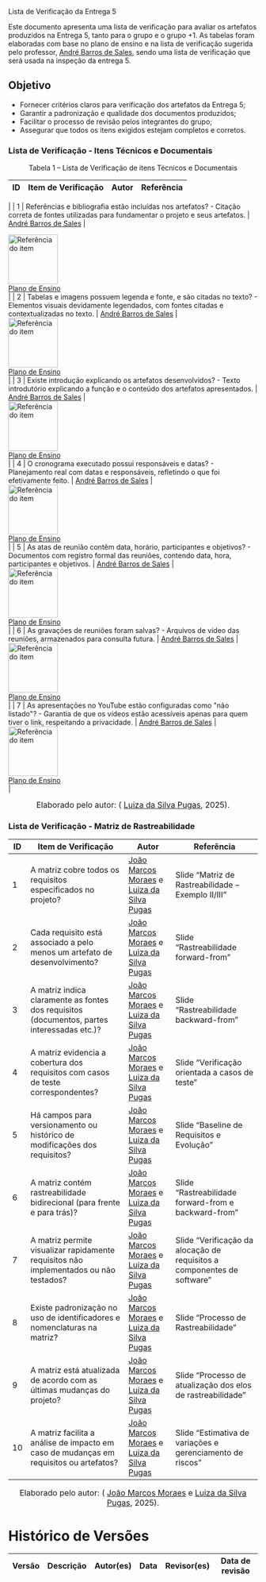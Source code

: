  Lista de Verificação da Entrega 5

Este documento apresenta uma lista de verificação para avaliar os artefatos produzidos na Entrega 5, tanto para o grupo e o grupo +1. As tabelas foram elaboradas com base no plano de ensino e na lista de verificação sugerida pelo professor, [André Barros de Sales](https://sigaa.unb.br/sigaa/public/docente/portal.jsf?siape=1314342), sendo uma lista de verificação que será usada na inspeção da entrega 5.

## Objetivo

- Fornecer critérios claros para verificação dos artefatos da Entrega 5;
- Garantir a padronização e qualidade dos documentos produzidos;
- Facilitar o processo de revisão pelos integrantes do grupo;
- Assegurar que todos os itens exigidos estejam completos e corretos.

### Lista de Verificação - Itens Técnicos e Documentais

<p align="center">Tabela 1 – Lista de Verificação de itens Técnicos e Documentais</p>

| ID  | Item de Verificação                                                                                                                                                       | Autor                                                                                       | Referência                                                                                                                                                                                                                                                                                                                                                                      |
| --- | ------------------------------------------------------------------------------------------------------------------------------------------------------------------------- | ------------------------------------------------------------------------------------------- | ------------------------------------------------------------------------------------------------------------------------------------------------------------------------------------------------------------------------------------------------------------------------------------------------------------------------------------------------------------------------------- |
 |
| 1   | Referências e bibliografia estão incluídas nos artefatos? - Citação correta de fontes utilizadas para fundamentar o projeto e seus artefatos.                             | [André Barros de Sales](https://sigaa.unb.br/sigaa/public/docente/portal.jsf?siape=1314342) | <div><img src="https://raw.githubusercontent.com/Requisitos-de-Software/2025.1-e-GDF/refs/heads/docs/corre%C3%A7%C3%B5es-da-apresenta%C3%A7%C3%A3o-2/docs/assets/lista-2/Lista_Parte2_PlanoDeEnsino.png" alt="Referência do item" width="100px"><br><a href="https://aprender3.unb.br/pluginfile.php/3095981/mod_resource/content/61/FGA0303-T03v2.pdf">Plano de Ensino</a></div> |
| 2   | Tabelas e imagens possuem legenda e fonte, e são citadas no texto? - Elementos visuais devidamente legendados, com fontes citadas e contextualizadas no texto.            | [André Barros de Sales](https://sigaa.unb.br/sigaa/public/docente/portal.jsf?siape=1314342) | <div><img src="https://raw.githubusercontent.com/Requisitos-de-Software/2025.1-e-GDF/refs/heads/docs/corre%C3%A7%C3%B5es-da-apresenta%C3%A7%C3%A3o-2/docs/assets/lista-2/Lista_Parte2_PlanoDeEnsino.png" alt="Referência do item" width="100px"><br><a href="https://aprender3.unb.br/pluginfile.php/3095981/mod_resource/content/61/FGA0303-T03v2.pdf">Plano de Ensino</a></div> |
| 3   | Existe introdução explicando os artefatos desenvolvidos? - Texto introdutório explicando a função e o conteúdo dos artefatos apresentados.                                | [André Barros de Sales](https://sigaa.unb.br/sigaa/public/docente/portal.jsf?siape=1314342) | <div><img src="https://raw.githubusercontent.com/Requisitos-de-Software/2025.1-e-GDF/refs/heads/docs/corre%C3%A7%C3%B5es-da-apresenta%C3%A7%C3%A3o-2/docs/assets/lista-2/Lista_Parte2_PlanoDeEnsino.png" alt="Referência do item" width="100px"><br><a href="https://aprender3.unb.br/pluginfile.php/3095981/mod_resource/content/61/FGA0303-T03v2.pdf">Plano de Ensino</a></div> |
| 4   | O cronograma executado possui responsáveis e datas? - Planejamento real com datas e responsáveis, refletindo o que foi efetivamente feito.                                | [André Barros de Sales](https://sigaa.unb.br/sigaa/public/docente/portal.jsf?siape=1314342) | <div><img src="https://raw.githubusercontent.com/Requisitos-de-Software/2025.1-e-GDF/refs/heads/docs/corre%C3%A7%C3%B5es-da-apresenta%C3%A7%C3%A3o-2/docs/assets/lista-2/Lista_Parte2_PlanoDeEnsino.png" alt="Referência do item" width="100px"><br><a href="https://aprender3.unb.br/pluginfile.php/3095981/mod_resource/content/61/FGA0303-T03v2.pdf">Plano de Ensino</a></div> |
| 5   | As atas de reunião contêm data, horário, participantes e objetivos? - Documentos com registro formal das reuniões, contendo data, hora, participantes e objetivos.        | [André Barros de Sales](https://sigaa.unb.br/sigaa/public/docente/portal.jsf?siape=1314342) | <div><img src="https://raw.githubusercontent.com/Requisitos-de-Software/2025.1-e-GDF/refs/heads/docs/corre%C3%A7%C3%B5es-da-apresenta%C3%A7%C3%A3o-2/docs/assets/lista-2/Lista_Parte2_PlanoDeEnsino.png" alt="Referência do item" width="100px"><br><a href="https://aprender3.unb.br/pluginfile.php/3095981/mod_resource/content/61/FGA0303-T03v2.pdf">Plano de Ensino</a></div> |
| 6  | As gravações de reuniões foram salvas? - Arquivos de vídeo das reuniões, armazenados para consulta futura.                                                                | [André Barros de Sales](https://sigaa.unb.br/sigaa/public/docente/portal.jsf?siape=1314342) | <div><img src="https://raw.githubusercontent.com/Requisitos-de-Software/2025.1-e-GDF/refs/heads/docs/corre%C3%A7%C3%B5es-da-apresenta%C3%A7%C3%A3o-2/docs/assets/lista-2/Lista_Parte2_PlanoDeEnsino.png" alt="Referência do item" width="100px"><br><a href="https://aprender3.unb.br/pluginfile.php/3095981/mod_resource/content/61/FGA0303-T03v2.pdf">Plano de Ensino</a></div> |
| 7   | As apresentações no YouTube estão configuradas como "não listado"? - Garantia de que os vídeos estão acessíveis apenas para quem tiver o link, respeitando a privacidade. | [André Barros de Sales](https://sigaa.unb.br/sigaa/public/docente/portal.jsf?siape=1314342) | <div><img src="https://raw.githubusercontent.com/Requisitos-de-Software/2025.1-e-GDF/refs/heads/docs/corre%C3%A7%C3%B5es-da-apresenta%C3%A7%C3%A3o-2/docs/assets/lista-2/Lista_Parte2_PlanoDeEnsino.png" alt="Referência do item" width="100px"><br><a href="https://aprender3.unb.br/pluginfile.php/3095981/mod_resource/content/61/FGA0303-T03v2.pdf">Plano de Ensino</a></div> |

<font size="3"><p align="center">Elaborado pelo autor: ( [Luiza da Silva Pugas](https://github.com/Luizaxx), 2025).</p></font>


### Lista de Verificação - Matriz de Rastreabilidade

| ID  | Item de Verificação                                                                                   | Autor                                                                 | Referência                                                              |
|-----|--------------------------------------------------------------------------------------------------------|------------------------------------------------------------------------|-------------------------------------------------------------------------|
| 1   | A matriz cobre todos os requisitos especificados no projeto?                                          | [João Marcos Moraes](https://github.com/JJOAOMARCOSS) e [Luiza da Silva Pugas](https://github.com/Luizaxx) | Slide “Matriz de Rastreabilidade – Exemplo II/III”                      |
| 2   | Cada requisito está associado a pelo menos um artefato de desenvolvimento?                            | [João Marcos Moraes](https://github.com/JJOAOMARCOSS) e [Luiza da Silva Pugas](https://github.com/Luizaxx) | Slide “Rastreabilidade forward-from”                                    |
| 3   | A matriz indica claramente as fontes dos requisitos (documentos, partes interessadas etc.)?           | [João Marcos Moraes](https://github.com/JJOAOMARCOSS) e [Luiza da Silva Pugas](https://github.com/Luizaxx) | Slide “Rastreabilidade backward-from”                                   |
| 4   | A matriz evidencia a cobertura dos requisitos com casos de teste correspondentes?                     | [João Marcos Moraes](https://github.com/JJOAOMARCOSS) e [Luiza da Silva Pugas](https://github.com/Luizaxx) | Slide “Verificação orientada a casos de teste”                          |
| 5   | Há campos para versionamento ou histórico de modificações dos requisitos?                             | [João Marcos Moraes](https://github.com/JJOAOMARCOSS) e [Luiza da Silva Pugas](https://github.com/Luizaxx) | Slide “Baseline de Requisitos e Evolução”                               |
| 6   | A matriz contém rastreabilidade bidirecional (para frente e para trás)?                               | [João Marcos Moraes](https://github.com/JJOAOMARCOSS) e [Luiza da Silva Pugas](https://github.com/Luizaxx) | Slide “Rastreabilidade forward-from e backward-from”                    |
| 7   | A matriz permite visualizar rapidamente requisitos não implementados ou não testados?                 | [João Marcos Moraes](https://github.com/JJOAOMARCOSS) e [Luiza da Silva Pugas](https://github.com/Luizaxx) | Slide “Verificação da alocação de requisitos a componentes de software” |
| 8   | Existe padronização no uso de identificadores e nomenclaturas na matriz?                              | [João Marcos Moraes](https://github.com/JJOAOMARCOSS) e [Luiza da Silva Pugas](https://github.com/Luizaxx) | Slide “Processo de Rastreabilidade”                                     |
| 9   | A matriz está atualizada de acordo com as últimas mudanças do projeto?                                | [João Marcos Moraes](https://github.com/JJOAOMARCOSS) e [Luiza da Silva Pugas](https://github.com/Luizaxx) | Slide “Processo de atualização dos elos de rastreabilidade”             |
| 10  | A matriz facilita a análise de impacto em caso de mudanças em requisitos ou artefatos?                | [João Marcos Moraes](https://github.com/JJOAOMARCOSS) e [Luiza da Silva Pugas](https://github.com/Luizaxx) | Slide “Estimativa de variações e gerenciamento de riscos”               |

<font size="3"><p align="center">Elaborado pelo autor: ( [João Marcos Moraes](https://github.com/JJOAOMARCOSS) e [Luiza da Silva Pugas](https://github.com/Luizaxx), 2025).</p></font>








# Histórico de Versões
| Versão | Descrição                                                                                          | Autor(es)                                             | Data       | Revisor(es)                                        | Data de revisão |
| ------ | -------------------------------------------------------------------------------------------------- | ----------------------------------------------------- | ---------- | -------------------------------------------------- | ---------------